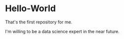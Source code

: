 # Hello-World
That's the first repository for me.

I'm willing to be a data science expert in the near future.
